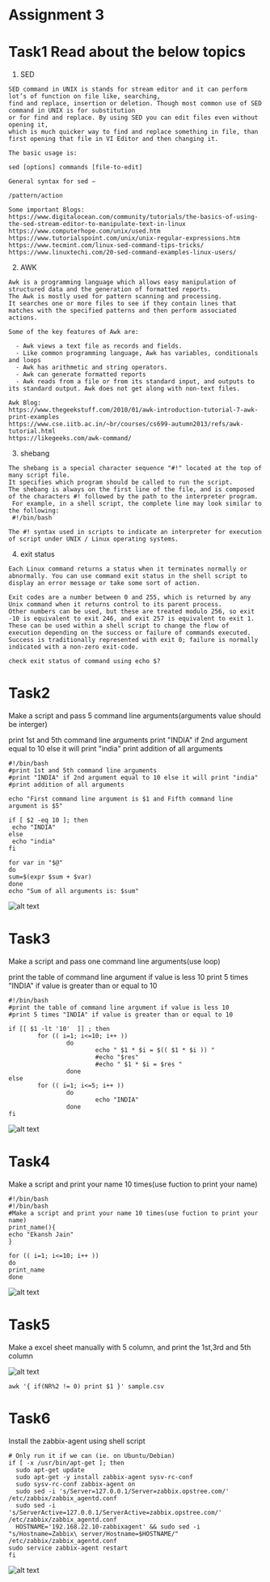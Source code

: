 # Assignment 3

# Task1 Read about the below topics

1) SED

```
SED command in UNIX is stands for stream editor and it can perform lot’s of function on file like, searching, 
find and replace, insertion or deletion. Though most common use of SED command in UNIX is for substitution 
or for find and replace. By using SED you can edit files even without opening it, 
which is much quicker way to find and replace something in file, than first opening that file in VI Editor and then changing it.

The basic usage is:

sed [options] commands [file-to-edit]

General syntax for sed −

/pattern/action

Some important Blogs:
https://www.digitalocean.com/community/tutorials/the-basics-of-using-the-sed-stream-editor-to-manipulate-text-in-linux
https://www.computerhope.com/unix/used.htm
https://www.tutorialspoint.com/unix/unix-regular-expressions.htm
https://www.tecmint.com/linux-sed-command-tips-tricks/
https://www.linuxtechi.com/20-sed-command-examples-linux-users/
```

2) AWK 

```
Awk is a programming language which allows easy manipulation of structured data and the generation of formatted reports. 
The Awk is mostly used for pattern scanning and processing. 
It searches one or more files to see if they contain lines that matches with the specified patterns and then perform associated actions.

Some of the key features of Awk are:

  - Awk views a text file as records and fields.
  - Like common programming language, Awk has variables, conditionals and loops
  - Awk has arithmetic and string operators.
  - Awk can generate formatted reports
  - Awk reads from a file or from its standard input, and outputs to its standard output. Awk does not get along with non-text files.

Awk Blog:
https://www.thegeekstuff.com/2010/01/awk-introduction-tutorial-7-awk-print-examples
https://www.cse.iitb.ac.in/~br/courses/cs699-autumn2013/refs/awk-tutorial.html
https://likegeeks.com/awk-command/
```

3) shebang

```
The shebang is a special character sequence "#!" located at the top of many script file. 
It specifies which program should be called to run the script. 
The shebang is always on the first line of the file, and is composed of the characters #! followed by the path to the interpreter program. 
 For example, in a shell script, the complete line may look similar to the following:
 #!/bin/bash

The #! syntax used in scripts to indicate an interpreter for execution of script under UNIX / Linux operating systems.
```

4) exit status

```
Each Linux command returns a status when it terminates normally or abnormally. You can use command exit status in the shell script to display an error message or take some sort of action.

Exit codes are a number between 0 and 255, which is returned by any Unix command when it returns control to its parent process.
Other numbers can be used, but these are treated modulo 256, so exit -10 is equivalent to exit 246, and exit 257 is equivalent to exit 1.
These can be used within a shell script to change the flow of execution depending on the success or failure of commands executed.
Success is traditionally represented with exit 0; failure is normally indicated with a non-zero exit-code.

check exit status of command using echo $?
```

# Task2

Make a script and pass 5 command line arguments(arguments value should be interger)

print 1st and 5th command line arguments
print "INDIA" if 2nd argument equal to 10 else it will print "india"
print addition of all arguments

```
#!/bin/bash
#print 1st and 5th command line arguments
#print "INDIA" if 2nd argument equal to 10 else it will print "india"
#print addition of all arguments

echo "First command line argument is $1 and Fifth command line argument is $5"

if [ $2 -eq 10 ]; then
 echo "INDIA"
else
 echo "india"
fi

for var in "$@"
do
sum=$(expr $sum + $var)
done
echo "Sum of all arguments is: $sum"                                    
```
![alt text](https://github.com/helloekansh/ot-training/blob/master/Linux/Assignments/Day%203/media/1.png)

# Task3

Make a script and pass one command line arguments(use loop)

print the table of command line argument if value is less 10
print 5 times "INDIA" if value is greater than or equal to 10

```
#!/bin/bash
#print the table of command line argument if value is less 10
#print 5 times "INDIA" if value is greater than or equal to 10

if [[ $1 -lt '10'  ]] ; then
        for (( i=1; i<=10; i++ ))
                do
                        echo " $1 * $i = $(( $1 * $i )) "
                        #echo "$res"
                        #echo " $1 * $i = $res "
                done
else
        for (( i=1; i<=5; i++ ))
                do
                        echo "INDIA"
                done
fi                                    
```
![alt text](https://github.com/helloekansh/ot-training/blob/master/Linux/Assignments/Day%203/media/2.png)

# Task4

Make a script and print your name 10 times(use fuction to print your name)

```
#!/bin/bash
#!/bin/bash
#Make a script and print your name 10 times(use fuction to print your name)
print_name(){
echo "Ekansh Jain"
}

for (( i=1; i<=10; i++ ))
do
print_name
done

```
![alt text](https://github.com/helloekansh/ot-training/blob/master/Linux/Assignments/Day%203/media/3.png)

# Task5

Make a excel sheet manually with 5 column, and print the 1st,3rd and 5th column

![alt text](https://github.com/helloekansh/ot-training/blob/master/Linux/Assignments/Day%203/media/4.png)

```
awk '{ if(NR%2 != 0) print $1 }' sample.csv
```

# Task6

Install the zabbix-agent using shell script

```
# Only run it if we can (ie. on Ubuntu/Debian)
if [ -x /usr/bin/apt-get ]; then
  sudo apt-get update
  sudo apt-get -y install zabbix-agent sysv-rc-conf
  sudo sysv-rc-conf zabbix-agent on
  sudo sed -i 's/Server=127.0.0.1/Server=zabbix.opstree.com/' /etc/zabbix/zabbix_agentd.conf
  sudo sed -i 's/ServerActive=127.0.0.1/ServerActive=zabbix.opstree.com/' /etc/zabbix/zabbix_agentd.conf
  HOSTNAME='192.168.22.10-zabbixagent' && sudo sed -i "s/Hostname=Zabbix\ server/Hostname=$HOSTNAME/" /etc/zabbix/zabbix_agentd.conf
sudo service zabbix-agent restart
fi
```
![alt text](https://github.com/helloekansh/ot-training/blob/master/Linux/Assignments/Day%203/media/5.png)
